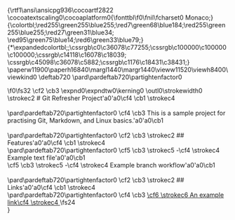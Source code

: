 {\rtf1\ansi\ansicpg936\cocoartf2822
\cocoatextscaling0\cocoaplatform0{\fonttbl\f0\fnil\fcharset0 Monaco;}
{\colortbl;\red255\green255\blue255;\red7\green68\blue184;\red255\green255\blue255;\red27\green31\blue34;
\red95\green75\blue14;\red6\green33\blue79;}
{\*\expandedcolortbl;;\cssrgb\c0\c36078\c77255;\cssrgb\c100000\c100000\c100000;\cssrgb\c14118\c16078\c18039;
\cssrgb\c45098\c36078\c5882;\cssrgb\c1176\c18431\c38431;}
\paperw11900\paperh16840\margl1440\margr1440\vieww11520\viewh8400\viewkind0
\deftab720
\pard\pardeftab720\partightenfactor0

\f0\fs32 \cf2 \cb3 \expnd0\expndtw0\kerning0
\outl0\strokewidth0 \strokec2 # Git Refresher Project\'a0\'a0\cf4 \cb1 \strokec4 \
\
\pard\pardeftab720\partightenfactor0
\cf4 \cb3 This is a sample project for practising Git, Markdown, and Linux basics.\'a0\'a0\cb1 \
\
\pard\pardeftab720\partightenfactor0
\cf2 \cb3 \strokec2 ## Features\'a0\'a0\cf4 \cb1 \strokec4 \
\pard\pardeftab720\partightenfactor0
\cf5 \cb3 \strokec5 -\cf4 \strokec4  Example text file\'a0\'a0\cb1 \
\cf5 \cb3 \strokec5 -\cf4 \strokec4  Example branch workflow\'a0\'a0\cb1 \
\
\pard\pardeftab720\partightenfactor0
\cf2 \cb3 \strokec2 ## Links\'a0\'a0\cf4 \cb1 \strokec4 \
\pard\pardeftab720\partightenfactor0
\cf4 \cb3 [\cf6 \strokec6 An example link\cf4 \strokec4 ](https://example.com)
\fs24 \
}